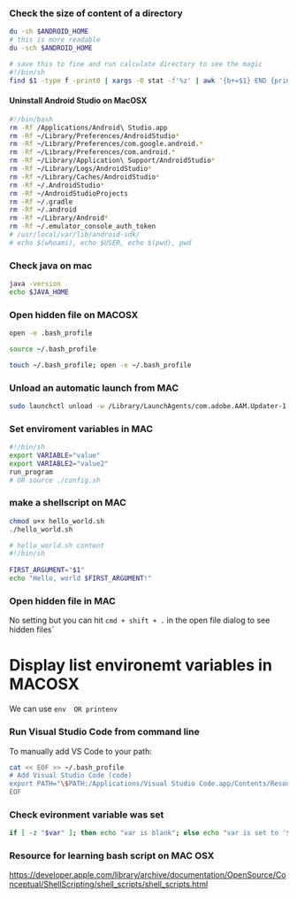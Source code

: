 ### Check the size of content of a directory
```bash
du -sh $ANDROID_HOME
# this is more readable
du -sch $ANDROID_HOME

# save this to fine and run calculate directory to see the magic
#!/bin/sh
find $1 -type f -print0 | xargs -0 stat -f'%z' | awk '{b+=$1} END {print b}' | awk '{ sum=$1 ; hum[1024**3]="Gb";hum[1024**2]="Mb";hum[1024]="Kb"; for (x=1024**3; x>=1024; x/=1024){ if (sum>=x) { printf "%.2f %s\n",sum/x,hum[x];break } }}'
```
#### Uninstall Android Studio on MacOSX
```bash
#!/bin/bash
rm -Rf /Applications/Android\ Studio.app
rm -Rf ~/Library/Preferences/AndroidStudio*
rm -Rf ~/Library/Preferences/com.google.android.*
rm -Rf ~/Library/Preferences/com.android.*
rm -Rf ~/Library/Application\ Support/AndroidStudio*
rm -Rf ~/Library/Logs/AndroidStudio*
rm -Rf ~/Library/Caches/AndroidStudio*
rm -Rf ~/.AndroidStudio*
rm -Rf ~/AndroidStudioProjects
rm -Rf ~/.gradle
rm -Rf ~/.android
rm -Rf ~/Library/Android*
rm -Rf ~/.emulator_console_auth_token
# /usr/local/var/lib/android-sdk/
# echo $(whoami), echo $USER, echo $(pwd), pwd
```

### Check java on mac
```bash
java -version
echo $JAVA_HOME
```
### Open hidden file on MACOSX
```bash
open -e .bash_profile

source ~/.bash_profile

touch ~/.bash_profile; open -e ~/.bash_profile
```
### Unload an automatic launch from MAC
```bash
sudo launchctl unload -w /Library/LaunchAgents/com.adobe.AAM.Updater-1.0.plist
```

### Set enviroment variables in MAC
```bash
#!/bin/sh
export VARIABLE="value" 
export VARIABLE2="value2"
run_program
# OR source ./config.sh
````
### make a shellscript on MAC
```bash
chmod u+x hello_world.sh
./hello_world.sh

# hello_world.sh content
#!/bin/sh
 
FIRST_ARGUMENT="$1"
echo "Hello, world $FIRST_ARGUMENT!"
```
### Open hidden file in MAC
No setting but you can hit `cmd + shift + .` in the open file dialog to see hidden files`

# Display list environemt variables in MACOSX
We can use `env  OR printenv`

### Run Visual Studio Code from command line
To manually add VS Code to your path:
```bash
cat << EOF >> ~/.bash_profile
# Add Visual Studio Code (code)
export PATH="\$PATH:/Applications/Visual Studio Code.app/Contents/Resources/app/bin"
EOF
```
### Check evironment variable was set
```bash
if [ -z "$var" ]; then echo "var is blank"; else echo "var is set to '$var'"; fi
```
### Resource for learning bash script on MAC OSX
https://developer.apple.com/library/archive/documentation/OpenSource/Conceptual/ShellScripting/shell_scripts/shell_scripts.html
